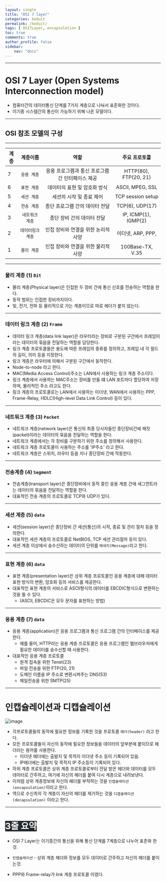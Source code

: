 ```yaml
---
layout: single
title: "OSI 7 layer"
categories: keduit
permalink: /keduit/
tags: [ OSI7Layer, encapsulation ]
toc: true
comments: true 
author_profile: false
sidebar:
    nav: "docs"
---
```


---
# OSI 7 Layer (Open Systems Interconnection model)

* 컴퓨터간의 데이터통신 단계를 7가지 계층으로 나눠서 표준화한 것이다.
* 이기종 시스템간의 통신이 가능하기 위해 나온 모델이다.

---

## OSI 참조 모델의 구성

---

|계층|계층이름|역할|주요 프로토콜
|-|:-------:|:-------------:|:----:|
|7|`응용 계층`|응용 프로그램과 통신 프로그램간 인터페이스 제공|HTTP(80), FTP(20, 21)|
|6|`표현 계층`|데이터의 표현 및 암호화 방식|ASCll, MPEG, SSL|
|5|`세션 계층`|세션의 시작 및 종료 제어|TCP session setup|
|4|`전송 계층`|종단 프로그램 간의 데이터 전달|TCP(6), UDP(17)|
|3|`네트워크 계층`|종단 장비 간의 데이터 전달|IP, ICMP(1), IGMP(2)|
|2|`데이터링크 계층`|인접 장비와 연결을 위한 논리적 사양|이더넷, ARP, PPP, |
|1|`물리 계층`|인접 장비와 연결을 위한 물리적 사양|100Base-TX, V.35|

---


### 물리 계층 (1) `Bit`
* 물리 계층(Physical layer)은 인접한 두 장비 간에 통신 신호를 전송하는 역할을 한다.
* 동작 범위는 인접한 장비까지이다.
* 빛, 전기, 전파 등 물리적으로 가는 계층이므로 따로 헤더가 붙지 않는다.
 
  
 ---

### 데이터 링크 계층 (2) `Frame`
* 데이터 링크 계층(data link layer)은 라우터라는 장비로 구분된 구간에서 프레임이라는 데이터의 묶음을 전달하는 역할을 담당한다.
* 링크 계층 프로토콜들은 용도에 따른 프레임의 종류를 정의하고, 프레임 내 각 필드의 길이, 의미 등을 지정한다.
* 링크 계층은 라우터에 의해서 구분된 구간에서 동작한다.
* Node-to-node 라고 한다.
* MAC(Media Access Control)주소는 LAN에서 사용하는 링크 계층 주소이다.
* 링크 계층에서 사용하는 MAC주소는 장비를 만들 떄 LAN 포트마다 할당하여 저장하며, 물리적인 주소 라고도 한다.
* 링크 계층의 프로토콜로는 LAN에서 사용하는 이더넷, WAN에서 사용하는 PPP, Frame-Relay, HDLC(High-level Data Link Control) 등이 있다.

---

### 네트워크 계층 (3) `Packet`
* 네트워크 계층(network layer)은 통신의 최종 당사자들인 종단장비간에 패킷(packet)이라는 데이터의 묶음을 전달하는 역할을 한다.
* 네트워크 계층에서는 각 장비를 구분하기 위한 주소를 정의해서 사용한다.
* 네트워크 계층 프로토콜이 사용하는 주소를 'IP주소' 라고 한다.
* 네트워크 계층은 스위치, 라우터 등을 지나 종단장비 간에 작동한다.

---

### 전송계층 (4) `Segment`
* 전송계층(transport layer)은 종단장비에서 동작 중인 응용 계층 간에 세그먼트라는 데이터의 묶음을 전달하는 역할을 한다.
* 대표적인 전송 계층의 프로토콜로 TCP와 UDP가 있다.
  
---

### 세션 계층 (5) `data`
* 세션(session layer)은 종단장비 간 세션(통신)의 시작, 종료 및 관리 절차 등을 정의한다.
* 대표적인 세션 계층의 프로토콜로 NetBIOS, TCP 세션 관리절차 등이 있다.
* 세션 계층 이상에서 송수신하는 데이터의 단위를 `메세지(Message)`라고 한다.

---

### 표현 계층 (6) `data`
* 표현 계층(presentation layer)은 상위 계층 프로토콜인 응용 계층에 대해 데이터 표현 방식의 변환, 암호화 등의 서비스를 제공한다.
* 대표적인 표현 계층의 서비스로 ASCll형식의 데이터를 EBCDIC형식으로 변환하는 것을 들 수 있다. 
   * (ASCll, EBCDIC은 모두 문자를 표현하는 방법)

---

### 응용 계층 (7) `data`
* 응용 계층(application)은 응용 프로그램과 통신 프로그램 간의 인터페이스를 제공한다.
  * 예를 들어, HTTP라는 응용 계층 프로토콜은 응용 프로그램인 웹브라우저에게 필요한 데이터를 송수신할 때 사용한다.
* 대표적인 응용 계층 프로토콜
  * 원격 접속을 위한 Tenet(23)
  * 파일 전송을 위한 FTP(20, 21)
  * 도메인 이름을 IP 주소로 변환시켜주는 DNS(53)
  * 메일전송을 위한 SMTP(25)   

---


# 인캡슐레이션과 디캡슐레이션
![image](https://user-images.githubusercontent.com/128279031/227756801-6458f59f-2814-4b81-a4c6-662d0e8562d9.png)

* 각프로토콜들의 동작에 필요한 정보를 기록한 것을 프로토콜 `헤더(header)` 라고 한다.
* 모든 프로토콜들이 자신의 동작에 필요한 정보들을 데이터의 앞부분에 붙이므로 헤더라는 용어를 사용한다.
  * 이더넷 헤더에는 출발지 및 목적지 이더넷 주소 등이 기록되어 있음.
  * IP헤더에는 출발지 및 목적지 IP 주소등이 기록되어 있다.
* 하위 계층 프로토콜은 상위 계층 프로토콜로부터 전달 받은 헤더와 데이터를 모두 데이터로 간주하고, 여기에 자신의 헤더를 붙여 다시 계층으로 내려보낸다.
* 이처럼 상위 계층정보에 자신의 헤더를 부착하는 것을 `인캡슐레이션(encapsulation)`이라고 한다.
* 역으로 수신측의 각 계층이 자신의 헤더를 제거하는 것을 `디캡슐레이션(decapsulation)` 이라고 한다.
  
---

# <mark style='background-color: #24292e'><font color= "white"> 3줄 요약 </font></mark>

* OSI 7 Layer는 이기종간의 통신을 위해 통신 단계를 7계층으로 나누어 표준화 한 것.

* `인캡슐레이션` - 상위 계층 헤더와 정보를 모두 데이터로 간주하고 자신의 헤더를 붙이는것.

* PPP와 Frame-relay가 link 계층 프로토콜 이였다. 